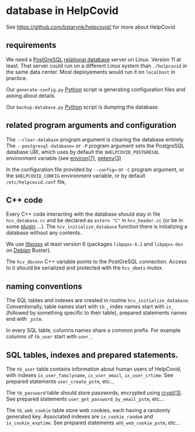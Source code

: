 # database in HelpCovid

See https://github.com/bstarynk/helpcovid/ for more about HelpCovid

## requirements

We need a [PostGreSQL](http://postgresql.org/) [relational
database](https://en.wikipedia.org/wiki/Relational_database) server on
Linux. Version 11 at least. That server could run on a different Linux
system than `./helpcovid` in the same data center. Most deployements
would run it on `localhost` in practice.

Our `generate-config.py` [Python](https://python.org/) script is generating configuration files and asking about details.

Our `backup-database.py` [Python](https://python.org/) script is dumping the database.


## related program arguments and configuration

The `--clear-database` program argument is clearing the database
entirely. The `--postgresql-database=` or `-P` program argument sets
the PostgreSQL database URI, which uses by default the
`$HELPCOVID_POSTGRESQL` environment variable (see
[environ(7)](http://man7.org/linux/man-pages/man7/environ.7.html),
[getenv(3)](http://man7.org/linux/man-pages/man3/getenv.3.html)

In the configuration file provided by `--config=` or `-C` program
argument, or the `$HELPCOVID_CONFIG` environment variable, or by
default `/etc/helpcovid.conf` file,


## C++ code

Every C++ code interacting with the database should stay in file
`hcv_database.cc` and be declared as `extern "C"` in `hcv_header.cc`
(or be in some [plugin](PLUGINS.md) ...). The
`hcv_initialize_database` function there is initializing a database
without any contents.

We use [libpqxx](http://pqxx.org/development/libpqxx/) at least
version 6 (packages `libpqxx-6.2` and `libpqxx-dev` on
[Debian](https://debian.org/) Buster).

The `hcv_dbconn` C++ variable points to the PostGreSQL
connection. Access to it should be serialized and protected with the `hcv_dbmtx`
mutex.

## naming conventions 

The SQL tables and indexes are created in routine
`hcv_initialize_database`. Conventionally, table names start with
`tb_`, index names start with `ix_` (followed by something specific to
their table), prepared statements names end with `_pstm`.

In every SQL table, columns names share a common prefix. For example
columns of `tb_user` start with `user_`.


## SQL tables, indexes and prepared statements.

The `tb_user` table contains information about human users of
HelpCovid, with indexes `ix_user_familyname`, `ix_user_email`,
`ix_user_crtime`. See prepared statements `user_create_pstm`, etc...

The `tb_password` table should store passwords, encrypted using
[crypt(3)](http://man7.org/linux/man-pages/man3/crypt.3.html). See
prepared statements `user_get_password_by_email_pstm`, etc...

The `tb_web_cookie` table store web cookies, each having a randomly
generated key. Associated indexes are `ix_cookie_random` and
`ix_cookie_exptime`. See prepared statements `add_web_cookie_pstm`,
etc...

